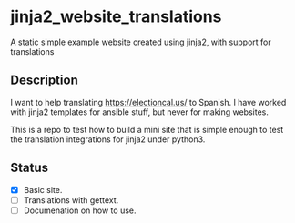 # jinja2_website_translations
A static simple example website created using jinja2, with support for translations

## Description

I want to help translating https://electioncal.us/ to Spanish. I have worked with jinja2 templates for ansible stuff, but never for making websites.

This is a repo to test how to build a mini site that is simple enough to test the translation integrations for jinja2 under python3.

## Status

- [x] Basic site.
- [ ] Translations with gettext.
- [ ] Documenation on how to use.
